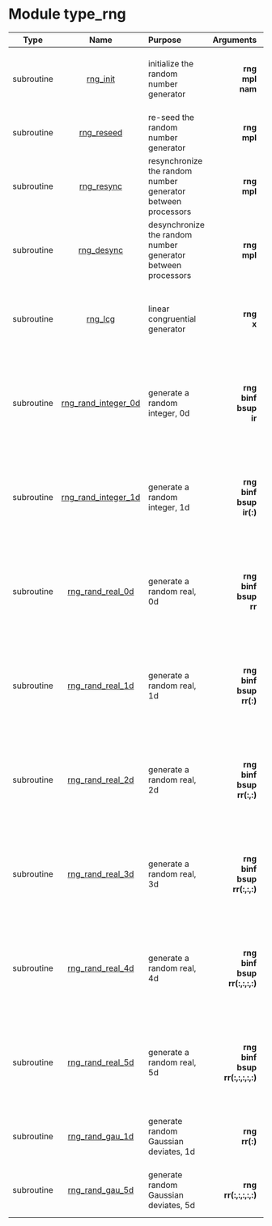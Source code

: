 # Module type_rng

| Type | Name | Purpose | Arguments |     | Type | Intent |
| :--: | :--: | :------ | ----: | :-------- | :--: | :----: |
| subroutine | [rng_init](https://github.com/JCSDA/saber/tree/develop/src/saber/util/type_rng.F90#L60) | initialize the random number generator | **rng**<br>**mpl**<br>**nam** |  Random number generator<br> MPI data<br> Namelist variables | class(rng_type)<br>type(mpl_type)<br>type(nam_type) | inout<br>inout<br>in |
| subroutine | [rng_reseed](https://github.com/JCSDA/saber/tree/develop/src/saber/util/type_rng.F90#L101) | re-seed the random number generator | **rng**<br>**mpl** |  Random number generator<br> MPI data | class(rng_type)<br>type(mpl_type) | inout<br>inout |
| subroutine | [rng_resync](https://github.com/JCSDA/saber/tree/develop/src/saber/util/type_rng.F90#L127) | resynchronize the random number generator between processors | **rng**<br>**mpl** |  Random number generator<br> MPI data | class(rng_type)<br>type(mpl_type) | inout<br>inout |
| subroutine | [rng_desync](https://github.com/JCSDA/saber/tree/develop/src/saber/util/type_rng.F90#L147) | desynchronize the random number generator between processors | **rng**<br>**mpl** |  Random number generator<br> MPI data | class(rng_type)<br>type(mpl_type) | inout<br>inout |
| subroutine | [rng_lcg](https://github.com/JCSDA/saber/tree/develop/src/saber/util/type_rng.F90#L167) | linear congruential generator | **rng**<br>**x** |  Random number generator<br> Random number between 0 and 1 | class(rng_type)<br>real(kind_real) | inout<br>out |
| subroutine | [rng_rand_integer_0d](https://github.com/JCSDA/saber/tree/develop/src/saber/util/type_rng.F90#L189) | generate a random integer, 0d | **rng**<br>**binf**<br>**bsup**<br>**ir** |  Random number generator<br> Lower bound<br> Upper bound<br> Random integer | class(rng_type)<br>integer<br>integer<br>integer | inout<br>in<br>in<br>out |
| subroutine | [rng_rand_integer_1d](https://github.com/JCSDA/saber/tree/develop/src/saber/util/type_rng.F90#L217) | generate a random integer, 1d | **rng**<br>**binf**<br>**bsup**<br>**ir(:)** |  Random number generator<br> Lower bound<br> Upper bound<br> Random integer | class(rng_type)<br>integer<br>integer<br>integer | inout<br>in<br>in<br>out |
| subroutine | [rng_rand_real_0d](https://github.com/JCSDA/saber/tree/develop/src/saber/util/type_rng.F90#L240) | generate a random real, 0d | **rng**<br>**binf**<br>**bsup**<br>**rr** |  Random number generator<br> Lower bound<br> Upper bound<br> Random integer | class(rng_type)<br>real(kind_real)<br>real(kind_real)<br>real(kind_real) | inout<br>in<br>in<br>out |
| subroutine | [rng_rand_real_1d](https://github.com/JCSDA/saber/tree/develop/src/saber/util/type_rng.F90#L268) | generate a random real, 1d | **rng**<br>**binf**<br>**bsup**<br>**rr(:)** |  Random number generator<br> Lower bound<br> Upper bound<br> Random integer | class(rng_type)<br>real(kind_real)<br>real(kind_real)<br>real(kind_real) | inout<br>in<br>in<br>out |
| subroutine | [rng_rand_real_2d](https://github.com/JCSDA/saber/tree/develop/src/saber/util/type_rng.F90#L291) | generate a random real, 2d | **rng**<br>**binf**<br>**bsup**<br>**rr(:,:)** |  Random number generator<br> Lower bound<br> Upper bound<br> Random integer | class(rng_type)<br>real(kind_real)<br>real(kind_real)<br>real(kind_real) | inout<br>in<br>in<br>out |
| subroutine | [rng_rand_real_3d](https://github.com/JCSDA/saber/tree/develop/src/saber/util/type_rng.F90#L316) | generate a random real, 3d | **rng**<br>**binf**<br>**bsup**<br>**rr(:,:,:)** |  Random number generator<br> Lower bound<br> Upper bound<br> Random integer | class(rng_type)<br>real(kind_real)<br>real(kind_real)<br>real(kind_real) | inout<br>in<br>in<br>out |
| subroutine | [rng_rand_real_4d](https://github.com/JCSDA/saber/tree/develop/src/saber/util/type_rng.F90#L343) | generate a random real, 4d | **rng**<br>**binf**<br>**bsup**<br>**rr(:,:,:,:)** |  Random number generator<br> Lower bound<br> Upper bound<br> Random integer | class(rng_type)<br>real(kind_real)<br>real(kind_real)<br>real(kind_real) | inout<br>in<br>in<br>out |
| subroutine | [rng_rand_real_5d](https://github.com/JCSDA/saber/tree/develop/src/saber/util/type_rng.F90#L372) | generate a random real, 5d | **rng**<br>**binf**<br>**bsup**<br>**rr(:,:,:,:,:)** |  Random number generator<br> Lower bound<br> Upper bound<br> Random integer | class(rng_type)<br>real(kind_real)<br>real(kind_real)<br>real(kind_real) | inout<br>in<br>in<br>out |
| subroutine | [rng_rand_gau_1d](https://github.com/JCSDA/saber/tree/develop/src/saber/util/type_rng.F90#L401) | generate random Gaussian deviates, 1d | **rng**<br>**rr(:)** |  Random number generator<br> Random integer | class(rng_type)<br>real(kind_real) | inout<br>out |
| subroutine | [rng_rand_gau_5d](https://github.com/JCSDA/saber/tree/develop/src/saber/util/type_rng.F90#L442) | generate random Gaussian deviates, 5d | **rng**<br>**rr(:,:,:,:,:)** |  Random number generator<br> Random integer | class(rng_type)<br>real(kind_real) | inout<br>out |
